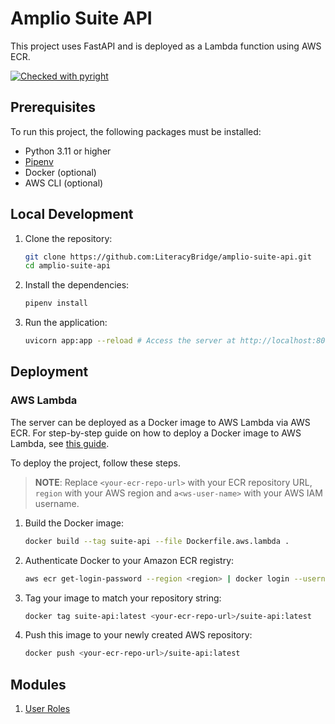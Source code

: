 # Amplio Suite API

This project uses FastAPI and is deployed as a Lambda function using AWS ECR.

[![Checked with pyright](https://microsoft.github.io/pyright/img/pyright_badge.svg)](https://microsoft.github.io/pyright/)

## Prerequisites

To run this project, the following packages must be installed:

- Python 3.11 or higher
- [Pipenv](https://pipenv.pypa.io/en/latest/)
- Docker (optional)
- AWS CLI (optional)

## Local Development

1. Clone the repository:

    ```bash
    git clone https://github.com:LiteracyBridge/amplio-suite-api.git
    cd amplio-suite-api
    ```

2. Install the dependencies:

    ```bash
    pipenv install
    ```

3. Run the application:

    ```bash
    uvicorn app:app --reload # Access the server at http://localhost:8000
    ```

## Deployment

### AWS Lambda

The server can be deployed as a Docker image to AWS Lambda via AWS ECR. For step-by-step guide on how to deploy a Docker image to AWS Lambda, see [this guide](https://github.com/gbdevw/python-fastapi-aws-lambda-container/blob/main/documentation/deployment/awsconsole/aws_console.md).

To deploy the project, follow these steps.

> <strong>NOTE</strong>: Replace `<your-ecr-repo-url>` with your ECR repository URL, `region` with your AWS region and `a<ws-user-name>` with your AWS IAM username.

1. Build the Docker image:

    ```bash
    docker build --tag suite-api --file Dockerfile.aws.lambda .
    ```

2. Authenticate Docker to your Amazon ECR registry:

    ```bash
    aws ecr get-login-password --region <region> | docker login --username <aws-user-name> --password-stdin <your-ecr-repo-url>
    ```

3. Tag your image to match your repository string:

    ```bash
    docker tag suite-api:latest <your-ecr-repo-url>/suite-api:latest
    ```

4. Push this image to your newly created AWS repository:

    ```bash
    docker push <your-ecr-repo-url>/suite-api:latest
    ```

## Modules

1. [User Roles](docs/user-roles.md)
